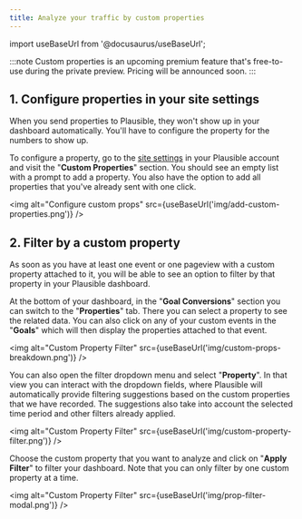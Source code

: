 ```yaml
---
title: Analyze your traffic by custom properties
---
```


import useBaseUrl from '@docusaurus/useBaseUrl';

:::note
Custom properties is an upcoming premium feature that's free-to-use during the private preview. Pricing will be announced soon.
:::

## 1. Configure properties in your site settings

When you send properties to Plausible, they won't show up in your dashboard automatically. You'll have to configure the property for the numbers to show up.

To configure a property, go to the [site settings](website-settings.md) in your Plausible account and visit the "**Custom Properties**" section. You should see an empty list with a prompt to add a property. You also have the option to add all properties that you've already sent with one click.

<img alt="Configure custom props" src={useBaseUrl('img/add-custom-properties.png')} />

## 2. Filter by a custom property

As soon as you have at least one event or one pageview with a custom property attached to it, you will be able to see an option to filter by that property in your Plausible dashboard. 

At the bottom of your dashboard, in the "**Goal Conversions**" section you can switch to the "**Properties**" tab. There you can select a property to see the related data. You can also click on any of your custom events in the  "**Goals**" which will then display the properties attached to that event.

<img alt="Custom Property Filter" src={useBaseUrl('img/custom-props-breakdown.png')} />

You can also open the filter dropdown menu and select "**Property**". In that view you can interact with the dropdown fields, where Plausible will automatically provide filtering suggestions based on the custom properties that we have recorded. The suggestions also take into account the selected time period and other filters already applied.

<img alt="Custom Property Filter" src={useBaseUrl('img/custom-property-filter.png')} />

Choose the custom property that you want to analyze and click on "**Apply Filter**" to filter your dashboard. Note that you can only filter by one custom property at a time.

<img alt="Custom Property Filter" src={useBaseUrl('img/prop-filter-modal.png')} />
